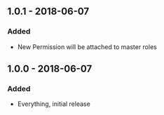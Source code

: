 ## 1.0.1 - 2018-06-07

### Added
- New Permission will be attached to master roles

## 1.0.0 - 2018-06-07

### Added
- Everything, initial release